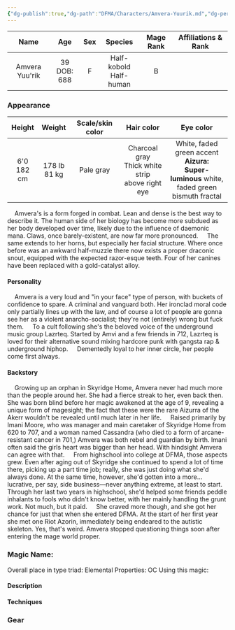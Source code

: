 ```yaml
---
{"dg-publish":true,"dg-path":"DFMA/Characters/Amvera-Yuurik.md","dg-permalink":"DFMA/Characters/Amvera-Yuurik","permalink":"/DFMA/Characters/Amvera-Yuurik/","title":"Amvera Yuurik"}
---
```


|      Name      |      Age       | Sex |          Species          | Mage Rank | Affiliations & Rank |
| :------------: | :------------: | :-: | :-----------------------: | :-------: | :-----------------: |
| Amvera Yuu'rik | 39<br>DOB: 688 |  F  | Half-kobold<br>Half-human |     B     |                     |

### Appearance 
|    Height     |     Weight      | Scale/skin color |                      Hair color                       |                                              Eye color                                               |
| :-----------: | :-------------: | :--------------: | :---------------------------------------------------: | :--------------------------------------------------------------------------------------------------: |
| 6'0<br>182 cm | 178 lb<br>81 kg |    Pale gray     | Charcoal gray<br>Thick white strip<br>above right eye | White, faded green accent<br>**Aizura:**<br>**Super-luminous** white,<br>faded green bismuth fractal |

$\quad$Amvera's is a form forged in combat. Lean and dense is the best way to describe it. 
The human side of her biology has become more subdued as her body developed over time, likely due to the influence of daemonic mana. Claws, once barely-existent, are now far more pronounced. 
$\quad$The same extends to her horns, but especially her facial structure. Where once before was an awkward half-muzzle there now exists a proper draconic snout, equipped with the expected razor-esque teeth. 
Four of her canines have been replaced with a gold-catalyst alloy.

#### Personality
$\quad$Amvera is a very loud and "in your face" type of person, with buckets of confidence to spare. A criminal and vanguard both. Her ironclad moral code only partially lines up with the law, and of course a lot of people are gonna see her as a violent anarcho-socialist; they're not (entirely) wrong but fuck them. 
$\quad$To a cult following she's the beloved voice of the underground music group Lazrteq. Started by Amvi and a few friends in 712, Lazrteq is loved for their alternative sound mixing hardcore punk with gangsta rap & underground hiphop.
$\quad$Dementedly loyal to her inner circle, her people come first always.
#### Backstory
$\quad$Growing up an orphan in Skyridge Home, Amvera never had much more than the people around her. She had a fierce streak to her, even back then. She was born blind before her magic awakened at the age of 9, revealing a unique form of magesight; the fact that these were the rare Aizurra of the Akerr wouldn't be revealed until much later in her life.
$\quad$Raised primarily by Imani Moore, who was manager and main caretaker of Skyridge Home from 620 to 707, and a woman named Cassandra (who died to a form of arcane-resistant cancer in 701,) Amvera was both rebel and guardian by birth. Imani often said the girls heart was bigger than her head. With hindsight Amvera can agree with that. 
$\quad$From highschool into college at DFMA, those aspects grew. Even after aging out of Skyridge she continued to spend a lot of time there, picking up a part time job; really, she was just doing what she'd always done. At the same time, however, she'd gotten into a more... lucrative, per say, side business—never anything extreme, at least to start. Through her last two years in highschool, she'd helped some friends peddle inhalants to fools who didn't know better, with her mainly handling the grunt work. Not much, but it paid. 
$\quad$She craved more though, and she got her chance for just that when she entered DFMA. At the start of her first year she met one Riot Azorin, immediately being endeared to the autistic skeleton. Yes, that's weird. Amvera stopped questioning things soon after entering the mage world proper.






### Magic Name:
Overall place in type triad:
Elemental Properties:
OC Using this magic:
#### Description


#### Techniques


### Gear
